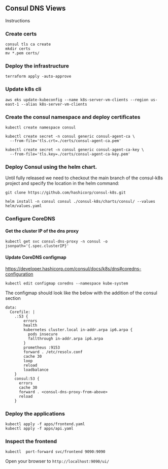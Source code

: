## Consul DNS Views 

Instructions

### Create certs
```
consul tls ca create
mkdir certs
mv *.pem certs/
```
### Deploy the infrastructure
```
terraform apply -auto-approve
```
### Update k8s cli
```
aws eks update-kubeconfig --name k8s-server-vm-clients --region us-east-1 --alias k8s-server-vm-clients
```

### Create the consul namespace and deploy certificates
```
kubectl create namespace consul

kubectl create secret -n consul generic consul-agent-ca \
  --from-file='tls.crt=./certs/consul-agent-ca.pem'

kubectl create secret -n consul generic consul-agent-ca-key \
  --from-file='tls.key=./certs/consul-agent-ca-key.pem'
```

### Deploy Consul using the helm chart.

Until fully released we need to checkout the main branch of the consul-k8s project and specify the location in the helm command:

```
git clone https://github.com/hashicorp/consul-k8s.git

helm install -n consul consul ./consul-k8s/charts/consul/ --values helm/values.yaml
```

### Configure CoreDNS

#### Get the cluster IP of the dns proxy
```
kubectl get svc consul-dns-proxy -n consul -o jsonpath='{.spec.clusterIP}'
```

#### Update CoreDNS configmap
https://developer.hashicorp.com/consul/docs/k8s/dns#coredns-configuration
```
kubectl edit configmap coredns --namespace kube-system
```

The configmap should look like the below with the addition of the consul section
```
data:
  Corefile: |
    .:53 {
        errors
        health
        kubernetes cluster.local in-addr.arpa ip6.arpa {
          pods insecure
          fallthrough in-addr.arpa ip6.arpa
        }
        prometheus :9153
        forward . /etc/resolv.conf
        cache 30
        loop
        reload
        loadbalance
    }
    consul:53 {
      errors
      cache 30
      forward . <consul-dns-proxy-from-above>
      reload
    }
```

### Deploy the applications

```
kubectl apply -f apps/frontend.yaml
kubectl apply -f apps/api.yaml
```

### Inspect the frontend

```
kubectl  port-forward svc/frontend 9090:9090
```

Open your browser to `http://localhost:9090/ui/` 






